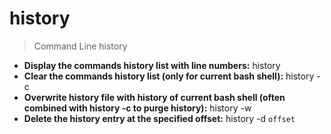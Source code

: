 # history
> Command Line history
- **Display the commands history list with line numbers:**
history
- **Clear the commands history list (only for current bash shell):**
history -c
- **Overwrite history file with history of current bash shell (often combined with history -c to purge history):**
history -w
- **Delete the history entry at the specified offset:**
history -d `offset`
